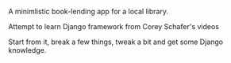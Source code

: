 A minimlistic book-lending app for a local library.

Attempt to learn Django framework from Corey Schafer's videos

Start from it, break a few things, tweak a bit and get some Django knowledge.
